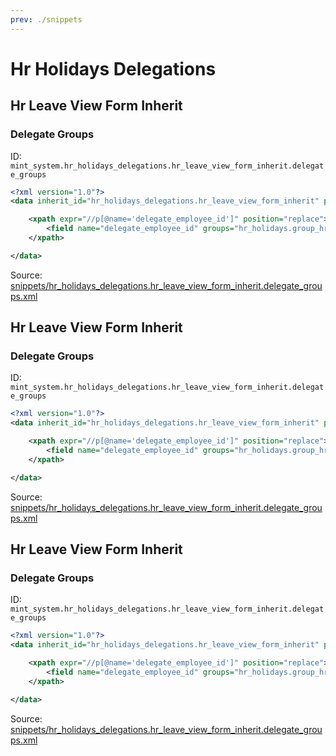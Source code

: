 ```yaml
---
prev: ./snippets
---
```

# Hr Holidays Delegations
## Hr Leave View Form Inherit  
### Delegate Groups  
ID: `mint_system.hr_holidays_delegations.hr_leave_view_form_inherit.delegate_groups`  
```xml
<?xml version="1.0"?>
<data inherit_id="hr_holidays_delegations.hr_leave_view_form_inherit" priority="50">

    <xpath expr="//p[@name='delegate_employee_id']" position="replace">
        <field name="delegate_employee_id" groups="hr_holidays.group_hr_holidays_responsible" options="{'no_create': 1, 'no_open': 1}" domain="[('user_id', '!=', False), ('id', '!=', employee_id)]"/>
    </xpath>

</data>

```
Source: [snippets/hr_holidays_delegations.hr_leave_view_form_inherit.delegate_groups.xml](https://github.com/Mint-System/Odoo-Development/tree/14.0/snippets/hr_holidays_delegations.hr_leave_view_form_inherit.delegate_groups.xml)

## Hr Leave View Form Inherit  
### Delegate Groups  
ID: `mint_system.hr_holidays_delegations.hr_leave_view_form_inherit.delegate_groups`  
```xml
<?xml version="1.0"?>
<data inherit_id="hr_holidays_delegations.hr_leave_view_form_inherit" priority="50">

    <xpath expr="//p[@name='delegate_employee_id']" position="replace">
        <field name="delegate_employee_id" groups="hr_holidays.group_hr_holidays_responsible" options="{'no_create': 1, 'no_open': 1}" domain="[('user_id', '!=', False), ('id', '!=', employee_id)]"/>
    </xpath>

</data>

```
Source: [snippets/hr_holidays_delegations.hr_leave_view_form_inherit.delegate_groups.xml](https://github.com/Mint-System/Odoo-Development/tree/14.0/snippets/hr_holidays_delegations.hr_leave_view_form_inherit.delegate_groups.xml)

## Hr Leave View Form Inherit  
### Delegate Groups  
ID: `mint_system.hr_holidays_delegations.hr_leave_view_form_inherit.delegate_groups`  
```xml
<?xml version="1.0"?>
<data inherit_id="hr_holidays_delegations.hr_leave_view_form_inherit" priority="50">

    <xpath expr="//p[@name='delegate_employee_id']" position="replace">
        <field name="delegate_employee_id" groups="hr_holidays.group_hr_holidays_responsible" options="{'no_create': 1, 'no_open': 1}" domain="[('user_id', '!=', False), ('id', '!=', employee_id)]"/>
    </xpath>

</data>

```
Source: [snippets/hr_holidays_delegations.hr_leave_view_form_inherit.delegate_groups.xml](https://github.com/Mint-System/Odoo-Development/tree/14.0/snippets/hr_holidays_delegations.hr_leave_view_form_inherit.delegate_groups.xml)

